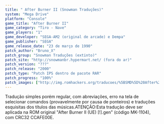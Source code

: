 ```yaml
---
title: " After Burner II (Snowman Traduções)"
system: "Mega Drive"
platform: "Console"
game_title: "After Burner II"
game_category: "Tiro - Nave"
game_players: "1"
game_developer: "SEGA-AM2 (original de arcade) e Dempa"
game_publisher: "SEGA"
game_release_date: "23 de março de 1990"
patch_author: "Bruno_X"
patch_group: "Snowman Traduções (extinto)"
patch_site: "http://snowmanbr.hypermart.net/ (fora do ar)"
patch_version: "???"
patch_release: "2000"
patch_type: "Patch IPS dentro de pacote RAR"
patch_progress: "100%"
patch_images: ["http://img.romhackers.org/traducoes/%5BSMD%5D%20After%20Burner%20II%20-%20Snowman%20Traducoes%20-%201.png","http://img.romhackers.org/traducoes/%5BSMD%5D%20After%20Burner%20II%20-%20Snowman%20Traducoes%20-%202.png","http://img.romhackers.org/traducoes/%5BSMD%5D%20After%20Burner%20II%20-%20Snowman%20Traducoes%20-%203.png"]
---
```

Tradução simples porém regular, com abreviações, erro na tela de selecionar comandos (provavelmente por causa de ponteiros) e traduções esquisitas dos títulos das músicas.ATENÇÃO:Esta tradução deve ser aplicada na ROM original "After Burner II (UE) [!].gen" (código MK-1104), com CRC32 CCAFE00E.